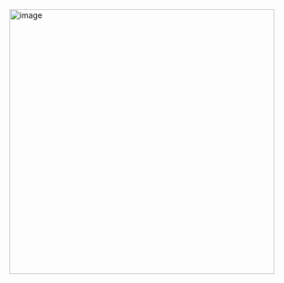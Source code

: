 <img width="470" alt="image" src="https://github.com/user-attachments/assets/51d32944-0163-4a75-8c0d-808e867fabd2">

